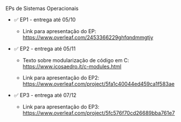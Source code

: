 EPs de Sistemas Operacionais

* ✅ EP1 - entrega até 05/10
    
    * Link para apresentação do EP: https://www.overleaf.com/2453366229ghfqndmmgtjy

* ✅ EP2 - entrega até 05/11

    * Texto sobre modularização de código em C: https://www.icosaedro.it/c-modules.html
    
    * Link para apresentação do EP2: https://www.overleaf.com/project/5fa1c40044ed459ca1f583ae

* ✅ EP3 - entrega até 07/12
    * Link para apresentação do EP3: https://www.overleaf.com/project/5fc576f70cd26689bba761e7
